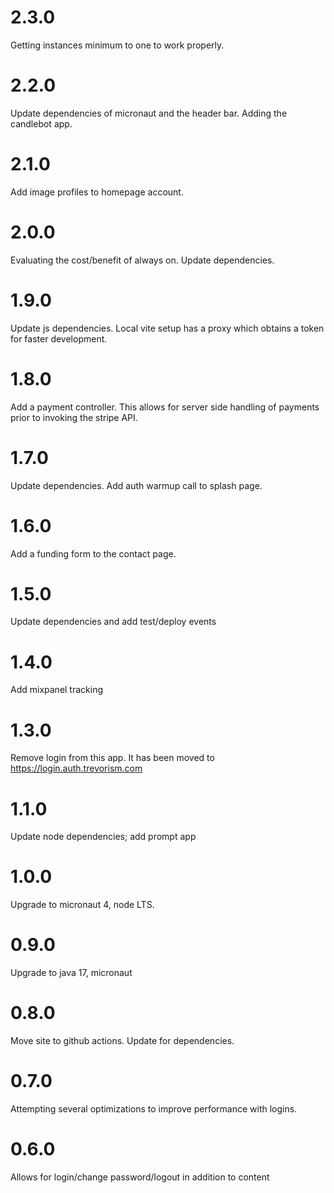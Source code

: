 # 2.3.0

Getting instances minimum to one to work properly.

# 2.2.0

Update dependencies of micronaut and the header bar. Adding the candlebot app.

# 2.1.0

Add image profiles to homepage account.

# 2.0.0

Evaluating the cost/benefit of always on. Update dependencies.

# 1.9.0

Update js dependencies. Local vite setup has a proxy which obtains a token for faster development.

# 1.8.0

Add a payment controller. This allows for server side handling of payments prior to invoking the stripe API.

# 1.7.0

Update dependencies. Add auth warmup call to splash page.

# 1.6.0

Add a funding form to the contact page.

# 1.5.0

Update dependencies and add test/deploy events

# 1.4.0

Add mixpanel tracking

# 1.3.0

Remove login from this app. It has been moved to https://login.auth.trevorism.com

# 1.1.0

Update node dependencies; add prompt app

# 1.0.0

Upgrade to micronaut 4, node LTS.

# 0.9.0

Upgrade to java 17, micronaut 

# 0.8.0

Move site to github actions. Update for dependencies.

# 0.7.0

Attempting several optimizations to improve performance with logins.

# 0.6.0

Allows for login/change password/logout in addition to content

